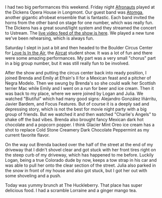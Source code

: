 I had two big performances this weekend. Friday night [Afronauts](http://afronautsband.com) played at the Dickens Opera House in Longmont. Our guest band was [Atomga](http://www.atomga.com/), another gigantic afrobeat ensemble that is fantastic. Each band invited the horns from the other band on stage for one number, which was really fun. The Dickens has a great sound/light system and they streamed the concert to Ustream. The [live video feed of the show is here](http://www.ustream.tv/recorded/20365144). We played a new tune we've been rehearsing, which is always fun.

Saturday I slept in just a bit and then headed to the Boulder Circus Center for [Love Is In the Air](https://www.facebook.com/events/303600509683287/), the [Aircat](http://aircat.net) student show. It was a lot of fun and there were some amazing performances. My part was a very small "chorus" part in a big group number, but it was still really fun to be involved.

After the show and putting the circus center back into ready position, I joined Brenda and Emily at Efrain's II for a Mexican feast and a pitcher of Negra Modelo. Then we swung by Brenda's so she could walk her Scottish terrier Mac while Emily and I went on a run for beer and ice cream. Then it was back to my place, where we were joined by Logan and Julia. We watched "Biutiful" which had many good signs: Alejandro González Iñárritu, Javier Bardem, and Focus Features. But of course it is a deeply sad and depressing story, which is not the best for movie night party with a big group of friends. But we watched it and then watched "Charlie's Angels" to shake off the bad vibes. Brenda also brought fancy Mexican dark hot chocolate and a popcorn popper. I think Glacier Mint Oreo ice cream has a shot to replace Cold Stone Creamery Dark Chocolate Peppermint as my current favorite flavor.

On the way out Brenda backed over the half of the street at the end of my driveway that I didn't shovel clear and got stuck with her front tires right on the steep curb of my driveway, which has happened to me before. Luckily Logan, being a true Colorado dude by now, keeps a tow strap in his car and was able to pull her onto the clear section of the street. Julia also parked in the snow in front of my house and also got stuck, but I got her out with some shoveling and a push.

Today was yummy brunch at The Huckleberry. That place has super delicious food. I had a scramble Lorraine and a ginger mango tea.
